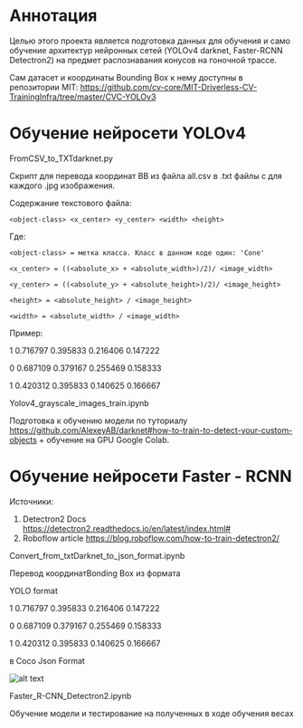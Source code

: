 # Аннотация
Целью этого проекта является подготовка данных для обучения и само обучение архитектур нейронных сетей (YOLOv4 darknet, Faster-RCNN Detectron2) на предмет распознавания конусов на гоночной трассе.  

Сам датасет и координаты Bounding Box к нему доступны в репозитории MIT: https://github.com/cv-core/MIT-Driverless-CV-TrainingInfra/tree/master/CVC-YOLOv3

# Обучение нейросети YOLOv4 

FromCSV_to_TXTdarknet.py
 
Скрипт для перевода координат BB из файла all.csv в .txt файлы с для каждого .jpg изображения.

Содержание текстового файла:

    <object-class> <x_center> <y_center> <width> <height>

Где:
 
    <object-class> = метка класса. Класс в данном коде один: 'Cone'
 
    <x_center> = ((<absolute_x> + <absolute_width>)/2)/ <image_width>
 
    <y_center> = ((<absolute_y> + <absolute_height>)/2)/ <image_height>
 
    <height> = <absolute_height> / <image_height>
 
    <width> = <absolute_width> / <image_width>
  
Пример:

  1 0.716797 0.395833 0.216406 0.147222
  
  0 0.687109 0.379167 0.255469 0.158333
  
  1 0.420312 0.395833 0.140625 0.166667


Yolov4_grayscale_images_train.ipynb
  
Подготовка к обучению модели по туториалу https://github.com/AlexeyAB/darknet#how-to-train-to-detect-your-custom-objects + обучение на GPU Google Colab. 


# Обучение нейросети Faster - RCNN
Источники:
1) Detectron2 Docs https://detectron2.readthedocs.io/en/latest/index.html#
2) Roboflow article https://blog.roboflow.com/how-to-train-detectron2/

Convert_from_txtDarknet_to_json_format.ipynb

Перевод координатBonding Box из формата 

YOLO format 

  1 0.716797 0.395833 0.216406 0.147222
  
  0 0.687109 0.379167 0.255469 0.158333
  
  1 0.420312 0.395833 0.140625 0.166667

в Coco Json Format

![alt text](https://miro.medium.com/max/444/1*wleaRUAKGGwxe3YMcKWRbA.png)

Faster_R-CNN_Detectron2.ipynb

Обучение модели и тестирование на полученных в ходе обучения весах

